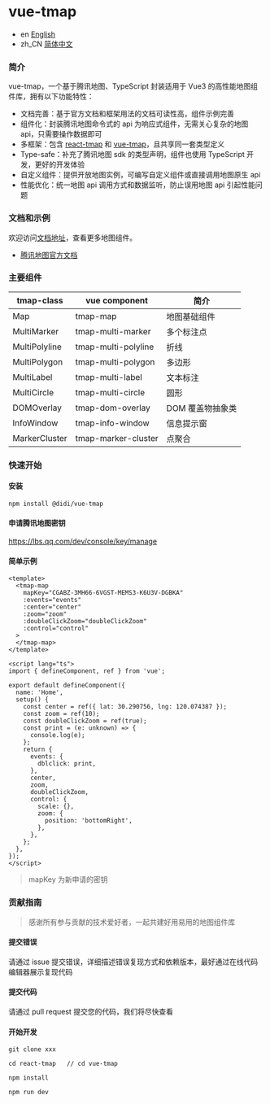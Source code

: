 # vue-tmap

- en [English](README.md)
- zh_CN [简体中文](README.zh_CN.md)

### 简介

vue-tmap，一个基于腾讯地图、TypeScript 封装适用于 Vue3 的高性能地图组件库，拥有以下功能特性：

- 文档完善：基于官方文档和框架用法的文档可读性高，组件示例完善
- 组件化：封装腾讯地图命令式的 api 为响应式组件，无需关心复杂的地图 api，只需要操作数据即可
- 多框架：包含 [react-tmap](https://didi.github.io/react-tmap/) 和 [vue-tmap](https://didi.github.io/vue-tmap/)，且共享同一套类型定义
- Type-safe：补充了腾讯地图 sdk 的类型声明，组件也使用 TypeScript 开发，更好的开发体验
- 自定义组件：提供开放地图实例，可编写自定义组件或直接调用地图原生 api
- 性能优化：统一地图 api 调用方式和数据监听，防止误用地图 api 引起性能问题

### 文档和示例

欢迎访问[文档地址](https://didi.github.io/vue-tmap/)，查看更多地图组件。

- [腾讯地图官方文档](https://lbs.qq.com/webApi/javascriptGL/glDoc/glDocIndex)

### 主要组件

| tmap-class    | vue component       | 简介             |
| ------------- | ------------------- | ---------------- |
| Map           | tmap-map            | 地图基础组件     |
| MultiMarker   | tmap-multi-marker   | 多个标注点       |
| MultiPolyline | tmap-multi-polyline | 折线             |
| MultiPolygon  | tmap-multi-polygon  | 多边形           |
| MultiLabel    | tmap-multi-label    | 文本标注         |
| MultiCircle   | tmap-multi-circle   | 圆形             |
| DOMOverlay    | tmap-dom-overlay    | DOM 覆盖物抽象类 |
| InfoWindow    | tmap-info-window    | 信息提示窗       |
| MarkerCluster | tmap-marker-cluster | 点聚合           |

### 快速开始

#### 安装

```shell
npm install @didi/vue-tmap
```

#### 申请腾讯地图密钥

https://lbs.qq.com/dev/console/key/manage

#### 简单示例

```vue
<template>
  <tmap-map
    mapKey="CGABZ-3MH66-6VGST-MEMS3-K6U3V-DGBKA"
    :events="events"
    :center="center"
    :zoom="zoom"
    :doubleClickZoom="doubleClickZoom"
    :control="control"
  >
  </tmap-map>
</template>

<script lang="ts">
import { defineComponent, ref } from 'vue';

export default defineComponent({
  name: 'Home',
  setup() {
    const center = ref({ lat: 30.290756, lng: 120.074387 });
    const zoom = ref(10);
    const doubleClickZoom = ref(true);
    const print = (e: unknown) => {
      console.log(e);
    };
    return {
      events: {
        dblclick: print,
      },
      center,
      zoom,
      doubleClickZoom,
      control: {
        scale: {},
        zoom: {
          position: 'bottomRight',
        },
      },
    };
  },
});
</script>
```

> mapKey 为新申请的密钥

### 贡献指南

> 感谢所有参与贡献的技术爱好者，一起共建好用易用的地图组件库

#### 提交错误

请通过 issue 提交错误，详细描述错误复现方式和依赖版本，最好通过在线代码编辑器展示复现代码

#### 提交代码

请通过 pull request 提交您的代码，我们将尽快查看

#### 开始开发

```
git clone xxx

cd react-tmap   // cd vue-tmap

npm install

npm run dev
```
